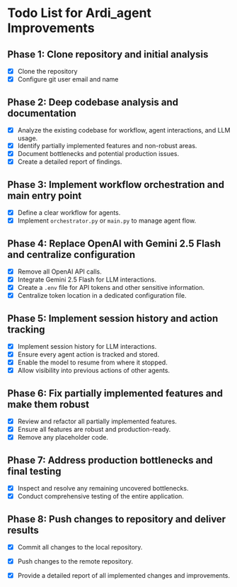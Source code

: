 # Todo List for Ardi_agent Improvements

## Phase 1: Clone repository and initial analysis
- [x] Clone the repository
- [x] Configure git user email and name

## Phase 2: Deep codebase analysis and documentation
- [x] Analyze the existing codebase for workflow, agent interactions, and LLM usage.
- [x] Identify partially implemented features and non-robust areas.
- [x] Document bottlenecks and potential production issues.
- [x] Create a detailed report of findings.

## Phase 3: Implement workflow orchestration and main entry point
- [x] Define a clear workflow for agents.
- [x] Implement `orchestrator.py` or `main.py` to manage agent flow.

## Phase 4: Replace OpenAI with Gemini 2.5 Flash and centralize configuration
- [x] Remove all OpenAI API calls.
- [x] Integrate Gemini 2.5 Flash for LLM interactions.
- [x] Create a `.env` file for API tokens and other sensitive information.
- [x] Centralize token location in a dedicated configuration file.

## Phase 5: Implement session history and action tracking
- [x] Implement session history for LLM interactions.
- [x] Ensure every agent action is tracked and stored.
- [x] Enable the model to resume from where it stopped.
- [x] Allow visibility into previous actions of other agents.

## Phase 6: Fix partially implemented features and make them robust
- [x] Review and refactor all partially implemented features.
- [x] Ensure all features are robust and production-ready.
- [x] Remove any placeholder code.

## Phase 7: Address production bottlenecks and final testing
- [x] Inspect and resolve any remaining uncovered bottlenecks.
- [x] Conduct comprehensive testing of the entire application.

## Phase 8: Push changes to repository and deliver results
- [x] Commit all changes to the local repository.
- [x] Push changes to the remote repository.
- [x] Provide a detailed report of all implemented changes and improvements.

